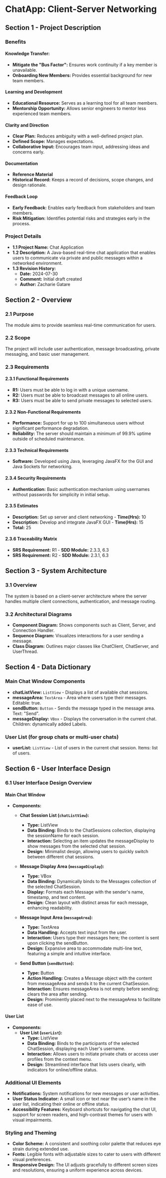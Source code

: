 # ChatApp: Client-Server Networking

## Section 1 - Project Description

### Benefits

#### Knowledge Transfer:
- **Mitigate the "Bus Factor":** Ensures work continuity if a key member is unavailable.
- **Onboarding New Members:** Provides essential background for new team members.

#### Learning and Development
- **Educational Resource:** Serves as a learning tool for all team members.
- **Mentorship Opportunity:** Allows senior engineers to mentor less experienced team members.

#### Clarity and Direction
- **Clear Plan:** Reduces ambiguity with a well-defined project plan.
- **Defined Scope:** Manages expectations.
- **Collaborative Input:** Encourages team input, addressing ideas and concerns early.

#### Documentation
- **Reference Material**
- **Historical Record:** Keeps a record of decisions, scope changes, and design rationale.

#### Feedback Loop
- **Early Feedback:** Enables early feedback from stakeholders and team members.
- **Risk Mitigation:** Identifies potential risks and strategies early in the process.

### Project Details

- **1.1 Project Name:** Chat Application
- **1.2 Description:** A Java-based real-time chat application that enables users to communicate via private and public messages within a networked environment.
- **1.3 Revision History:**
  - **Date:** 2024-07-30
  - **Comment:** Initial draft created
  - **Author:** Zacharie Gatare

## Section 2 - Overview

### 2.1 Purpose
The module aims to provide seamless real-time communication for users.

### 2.2 Scope
The project will include user authentication, message broadcasting, private messaging, and basic user management.

### 2.3 Requirements

#### 2.3.1 Functional Requirements
- **R1:** Users must be able to log in with a unique username.
- **R2:** Users must be able to broadcast messages to all online users.
- **R3:** Users must be able to send private messages to selected users.

#### 2.3.2 Non-Functional Requirements
- **Performance:** Support for up to 100 simultaneous users without significant performance degradation.
- **Reliability:** The server should maintain a minimum of 99.9% uptime outside of scheduled maintenance.

#### 2.3.3 Technical Requirements
- **Software:** Developed using Java, leveraging JavaFX for the GUI and Java Sockets for networking.

#### 2.3.4 Security Requirements
- **Authentication:** Basic authentication mechanism using usernames without passwords for simplicity in initial setup.

#### 2.3.5 Estimates
- **Description:** Set up server and client networking - **Time(Hrs):** 10
- **Description:** Develop and integrate JavaFX GUI - **Time(Hrs):** 15
- **Total:** 25

#### 2.3.6 Traceability Matrix
- **SRS Requirement:** R1 - **SDD Module:** 2.3.3, 6.3
- **SRS Requirement:** R2 - **SDD Module:** 2.3.1, 6.3

## Section 3 - System Architecture

### 3.1 Overview
The system is based on a client-server architecture where the server handles multiple client connections, authentication, and message routing.

### 3.2 Architectural Diagrams
- **Component Diagram:** Shows components such as Client, Server, and Connection Handler.
- **Sequence Diagram:** Visualizes interactions for a user sending a message.
- **Class Diagram:** Outlines major classes like ChatClient, ChatServer, and UserThread.

## Section 4 - Data Dictionary

### Main Chat Window Components

- **chatListView:** `ListView` - Displays a list of available chat sessions.
- **messageArea:** `TextArea` - Area where users type their messages. Editable: true.
- **sendButton:** `Button` - Sends the message typed in the message area. Text: "Send".
- **messageDisplay:** `VBox` - Displays the conversation in the current chat. Children: dynamically added Labels.

### User List (for group chats or multi-user chats)

- **userList:** `ListView` - List of users in the current chat session. Items: list of users.

## Section 6 - User Interface Design

### 6.1 User Interface Design Overview

#### Main Chat Window
- **Components:**
  - **Chat Session List (`chatListView`):**
    - **Type:** ListView
    - **Data Binding:** Binds to the ChatSessions collection, displaying the sessionName for each session.
    - **Interaction:** Selecting an item updates the messageDisplay to show messages from the selected chat session.
    - **Design:** Minimalist design, allowing users to quickly switch between different chat sessions.

  - **Message Display Area (`messageDisplay`):**
    - **Type:** VBox
    - **Data Binding:** Dynamically binds to the Messages collection of the selected ChatSession.
    - **Display:** Formats each Message with the sender's name, timestamp, and text content.
    - **Design:** Clean layout with distinct areas for each message, enhancing readability.

  - **Message Input Area (`messageArea`):**
    - **Type:** TextArea
    - **Data Handling:** Accepts text input from the user.
    - **Interaction:** Users type their messages here; the content is sent upon clicking the sendButton.
    - **Design:** Expansive area to accommodate multi-line text, featuring a simple and intuitive interface.

  - **Send Button (`sendButton`):**
    - **Type:** Button
    - **Action Handling:** Creates a Message object with the content from messageArea and sends it to the current ChatSession.
    - **Interaction:** Ensures messageArea is not empty before sending; clears the area after sending.
    - **Design:** Prominently placed next to the messageArea to facilitate ease of use.

#### User List
- **Components:**
  - **User List (`userList`):**
    - **Type:** ListView
    - **Data Binding:** Binds to the participants of the selected ChatSession, displaying each User's username.
    - **Interaction:** Allows users to initiate private chats or access user profiles from the context menu.
    - **Design:** Streamlined interface that lists users clearly, with indicators for online/offline status.

### Additional UI Elements
- **Notifications:** System notifications for new messages or user activities.
- **User Status Indicator:** A small icon or text near the user’s name in the user list, indicating their online or offline status.
- **Accessibility Features:** Keyboard shortcuts for navigating the chat UI, support for screen readers, and high-contrast themes for users with visual impairments.

### Styling and Theming
- **Color Scheme:** A consistent and soothing color palette that reduces eye strain during extended use.
- **Fonts:** Legible fonts with adjustable sizes to cater to users with different visual preferences.
- **Responsive Design:** The UI adjusts gracefully to different screen sizes and resolutions, ensuring a uniform experience across devices.
